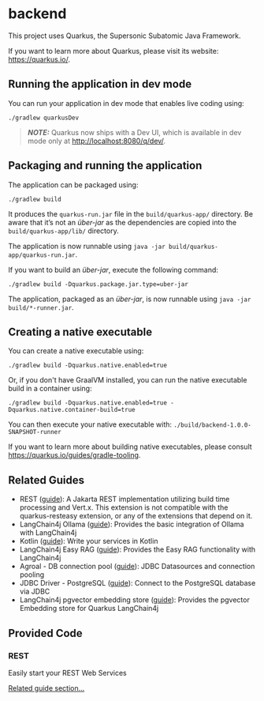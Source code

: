 # backend

This project uses Quarkus, the Supersonic Subatomic Java Framework.

If you want to learn more about Quarkus, please visit its website: <https://quarkus.io/>.

## Running the application in dev mode

You can run your application in dev mode that enables live coding using:

```shell script
./gradlew quarkusDev
```

> **_NOTE:_**  Quarkus now ships with a Dev UI, which is available in dev mode only at <http://localhost:8080/q/dev/>.

## Packaging and running the application

The application can be packaged using:

```shell script
./gradlew build
```

It produces the `quarkus-run.jar` file in the `build/quarkus-app/` directory.
Be aware that it’s not an _über-jar_ as the dependencies are copied into the `build/quarkus-app/lib/` directory.

The application is now runnable using `java -jar build/quarkus-app/quarkus-run.jar`.

If you want to build an _über-jar_, execute the following command:

```shell script
./gradlew build -Dquarkus.package.jar.type=uber-jar
```

The application, packaged as an _über-jar_, is now runnable using `java -jar build/*-runner.jar`.

## Creating a native executable

You can create a native executable using:

```shell script
./gradlew build -Dquarkus.native.enabled=true
```

Or, if you don't have GraalVM installed, you can run the native executable build in a container using:

```shell script
./gradlew build -Dquarkus.native.enabled=true -Dquarkus.native.container-build=true
```

You can then execute your native executable with: `./build/backend-1.0.0-SNAPSHOT-runner`

If you want to learn more about building native executables, please consult <https://quarkus.io/guides/gradle-tooling>.

## Related Guides

- REST ([guide](https://quarkus.io/guides/rest)): A Jakarta REST implementation utilizing build time processing and Vert.x. This extension is not compatible with the quarkus-resteasy extension, or any of the extensions that depend on it.
- LangChain4j Ollama ([guide](https://docs.quarkiverse.io/quarkus-langchain4j/dev/index.html)): Provides the basic integration of Ollama with LangChain4j
- Kotlin ([guide](https://quarkus.io/guides/kotlin)): Write your services in Kotlin
- LangChain4j Easy RAG ([guide](https://docs.quarkiverse.io/quarkus-langchain4j/dev/index.html)): Provides the Easy RAG functionality with LangChain4j
- Agroal - DB connection pool ([guide](https://quarkus.io/guides/datasource)): JDBC Datasources and connection pooling
- JDBC Driver - PostgreSQL ([guide](https://quarkus.io/guides/datasource)): Connect to the PostgreSQL database via JDBC
- LangChain4j pgvector embedding store ([guide](https://docs.quarkiverse.io/quarkus-langchain4j/dev/index.html)): Provides the pgvector Embedding store for Quarkus LangChain4j

## Provided Code

### REST

Easily start your REST Web Services

[Related guide section...](https://quarkus.io/guides/getting-started-reactive#reactive-jax-rs-resources)
